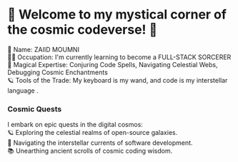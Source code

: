 <h1>🌟 Welcome to my mystical corner of the cosmic codeverse! 🌟</h1>
  
🔮 Name: ZAIID MOUMNI <br>
🧙‍♂️ Occupation: I'm currently learning to become a FULL-STACK SORCERER <br>
🌟 Magical Expertise: Conjuring Code Spells, Navigating Celestial Webs, Debugging Cosmic Enchantments <br>
🪐 Tools of the Trade: My keyboard is my wand, and code is my interstellar language .<br>
  
<h3> Cosmic Quests</h3>

I embark on epic quests in the digital cosmos:<br>
🪐 Exploring the celestial realms of open-source galaxies.<br>
🚀 Navigating the interstellar currents of software development.<br>
📚 Unearthing ancient scrolls of cosmic coding wisdom.<br>



